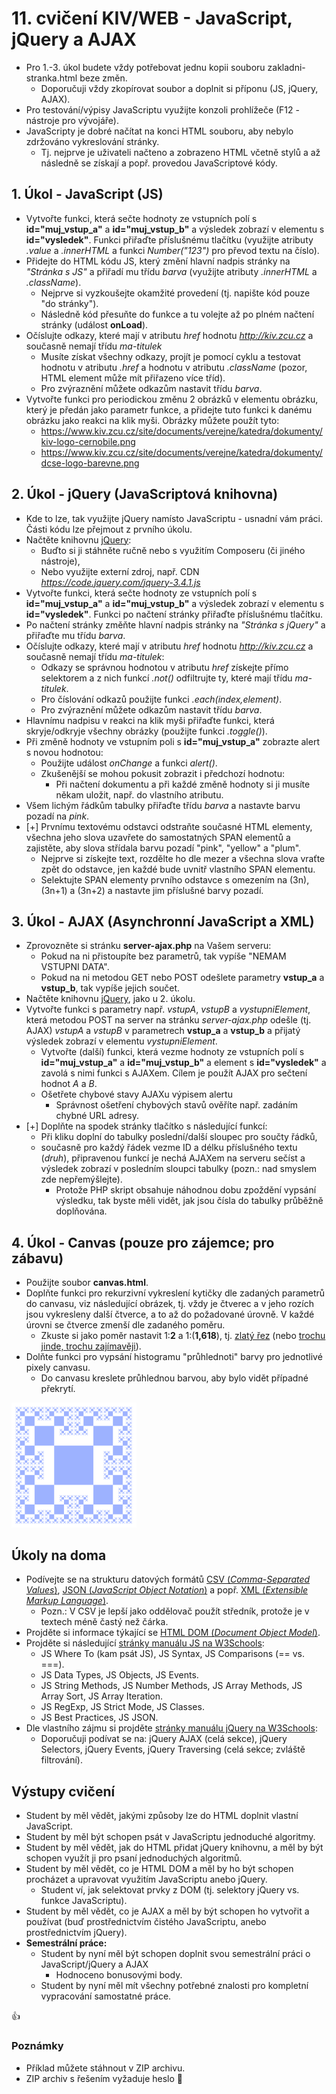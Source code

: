 # 11. cvičení KIV/WEB - JavaScript, jQuery a AJAX

* Pro 1.-3. úkol budete vždy potřebovat jednu kopii souboru zakladni-stranka.html beze změn.
  * Doporučuji vždy zkopírovat soubor a doplnit si příponu (JS, jQuery, AJAX).
* Pro testování/výpisy JavaScriptu využijte konzoli prohlížeče (F12 - nástroje pro vývojáře).
* JavaScripty je dobré načítat na konci HTML souboru, aby nebylo zdržováno vykreslování stránky.
  * Tj. nejprve je uživateli načteno a zobrazeno HTML včetně stylů 
  a až následně se získají a popř. provedou JavaScriptové kódy.

 
## 1. Úkol - JavaScript (JS)

* Vytvořte funkci, která sečte hodnoty ze vstupních polí s **id="muj_vstup_a"** a **id="muj_vstup_b"**
a výsledek zobrazí v elementu s **id="vysledek"**. Funkci přiřaďte příslušnému tlačítku
  (využijte atributy *.value* a *.innerHTML* a funkci *Number("123")* pro převod textu na číslo).
* Přidejte do HTML kódu JS, který změní hlavní nadpis stránky na *"Stránka s JS"* 
a přiřadí mu třídu *barva* (využijte atributy *.innerHTML* a *.className*).
  * Nejprve si vyzkoušejte okamžité provedení (tj. napište kód pouze "do stránky").
  * Následně kód přesuňte do funkce a tu volejte až po plném načtení stránky (událost **onLoad**).
* Očíslujte odkazy, které mají v atributu *href* hodnotu *http://kiv.zcu.cz* a současně nemají třídu *ma-titulek*  
  * Musíte získat všechny odkazy, projít je pomocí cyklu a testovat hodnotu v atributu *.href* a hodnotu v atributu *.className* 
  (pozor, HTML element může mít přiřazeno více tříd).
  * Pro zvýraznění můžete odkazům nastavit třídu *barva*.
* Vytvořte funkci pro periodickou změnu 2 obrázků v elementu obrázku, který je předán jako parametr funkce, 
a přidejte tuto funkci k danému obrázku jako reakci na klik myši. Obrázky můžete použít tyto:
  * https://www.kiv.zcu.cz/site/documents/verejne/katedra/dokumenty/kiv-logo-cernobile.png
  * https://www.kiv.zcu.cz/site/documents/verejne/katedra/dokumenty/dcse-logo-barevne.png


## 2. Úkol - jQuery (JavaScriptová knihovna) 

* Kde to lze, tak využijte jQuery namísto JavaScriptu - usnadní vám práci. Části kódu lze přejmout z prvního úkolu.
* Načtěte knihovnu [jQuery](https://jquery.com):
  * Buďto si ji stáhněte ručně nebo s využitím Composeru (či jiného nástroje),
  * Nebo využijte externí zdroj, např. CDN *https://code.jquery.com/jquery-3.4.1.js*
* Vytvořte funkci, která sečte hodnoty ze vstupních polí s **id="muj_vstup_a"** a **id="muj_vstup_b"**
  a výsledek zobrazí v elementu s **id="vysledek"**. 
  Funkci po načtení stránky přiřaďte příslušnému tlačítku.
* Po načtení stránky změňte hlavní nadpis stránky na *"Stránka s jQuery"* a přiřaďte mu třídu *barva*.
* Očíslujte odkazy, které mají v atributu *href* hodnotu *http://kiv.zcu.cz* a současně nemají třídu *ma-titulek*:
  * Odkazy se správnou hodnotou v atributu *href* získejte přímo selektorem 
  a z nich funkcí *.not()* odfiltrujte ty, které mají třídu *ma-titulek*. 
  * Pro číslování odkazů použijte funkci *.each(index,element)*.
  * Pro zvýraznění můžete odkazům nastavit třídu *barva*.
* Hlavnímu nadpisu v reakci na klik myši přiřaďte funkci, která skryje/odkryje všechny obrázky (použijte funkci *.toggle()*).
* Při změně hodnoty ve vstupním poli s **id="muj_vstup_a"** zobrazte alert s novou hodnotou:
  * Použijte událost *onChange* a funkci *alert()*.
  * Zkušenější se mohou pokusit zobrazit i předchozí hodnotu:
    * Při načtení dokumentu a při každé změně hodnoty si ji musíte někam uložit, např. do vlastního atributu.
* Všem lichým řádkům tabulky přiřaďte třídu *barva* a nastavte barvu pozadí na *pink*.
* [+] Prvnímu textovému odstavci odstraňte současné HTML elementy, všechna jeho slova uzavřete do samostatných SPAN elementů 
a zajistěte, aby slova střídala barvu pozadí "pink", "yellow" a "plum".
  * Nejprve si získejte text, rozdělte ho dle mezer a všechna slova vraťte zpět do odstavce, 
  jen každé bude uvnitř vlastního SPAN elementu.
  * Selektujte SPAN elementy prvního odstavce s omezením na (3n), (3n+1) a (3n+2) a nastavte jim příslušné barvy pozadí. 
  
  
## 3. Úkol - AJAX (Asynchronní JavaScript a XML)

* Zprovozněte si stránku **server-ajax.php** na Vašem serveru:
  * Pokud na ni přistoupíte bez parametrů, tak vypíše "NEMAM VSTUPNI DATA".
  * Pokud na ni metodou GET nebo POST odešlete parametry **vstup_a** a **vstup_b**, tak vypíše jejich součet. 
* Načtěte knihovnu [jQuery](https://jquery.com), jako u 2. úkolu.
* Vytvořte funkci s parametry např. *vstupA*, *vstupB* a *vystupniElement*,
která metodou POST na server na stránku *server-ajax.php* odešle (tj. AJAX)  *vstupA* a *vstupB* v parametrech **vstup_a** a **vstup_b** 
a přijatý výsledek zobrazí v elementu *vystupniElement*.
  * Vytvořte (další) funkci, která vezme hodnoty ze vstupních polí s **id="muj_vstup_a"** a **id="muj_vstup_b"** 
  a element s **id="vysledek"** a zavolá s nimi funkci s AJAXem. Cílem je použít AJAX pro sečtení hodnot *A* a *B*.
  * Ošetřete chybové stavy AJAXu výpisem alertu
    * Správnost ošetření chybových stavů ověříte např. zadáním chybné URL adresy.
* [+] Doplňte na spodek stránky tlačítko s následující funkcí:
  * Při kliku doplní do tabulky poslední/další sloupec pro součty řádků,
  * současně pro každý řádek vezme ID a délku příslušného textu (*druh*), 
  připravenou funkcí je nechá AJAXem na serveru sečíst
  a výsledek zobrazí v posledním sloupci tabulky (pozn.: nad smyslem zde nepřemýšlejte).
    * Protože PHP skript obsahuje náhodnou dobu zpoždění vypsání výsledku, 
    tak byste měli vidět, jak jsou čísla do tabulky průběžně doplňována.


## 4. Úkol - Canvas (pouze pro zájemce; pro zábavu)

* Použijte soubor **canvas.html**.
* Doplňte funkci pro rekurzivní vykreslení kytičky dle zadaných parametrů do canvasu, viz následující obrázek,
tj. vždy je čtverec a v jeho rozích jsou vykresleny další čtverce, a to až do požadované úrovně. 
V každé úrovni se čtverce zmenší dle zadaného poměru.
    * Zkuste si jako poměr nastavit 1:**2** a 1:(**1,618**), tj. [zlatý řez](https://cs.wikipedia.org/wiki/Zlat%C3%BD_%C5%99ez) (nebo [trochu jinde, trochu zajímavěji](https://www.youtube.com/watch?v=DIrvM1gcnPU)).
* Dolňte funkci pro vypsání histogramu "průhlednoti" barvy pro jednotlivé pixely canvasu.
    * Do canvasu kreslete průhlednou barvou, aby bylo vidět případné překrytí.

<img src="canvas-kyticka.png" width="200px" title="Ukázka požadovaného obrázku">     


## Úkoly na doma

* Podívejte se na strukturu datových formátů [CSV (*Comma-Separated Values*)](https://www.w3schools.in/python-tutorial/data-processing-and-encoding/#Defining_CSV_Files),
[JSON (*JavaScript Object Notation*)](https://www.w3schools.com/whatis/whatis_json.asp) 
a popř. [XML (*Extensible Markup Language*)](https://www.w3schools.com/whatis/whatis_xml.asp).
  * Pozn.: V CSV je lepší jako oddělovač použít středník, protože je v textech méně častý než čárka.
* Projděte si informace týkající se [HTML DOM (*Document Object Model*)](https://www.w3schools.com/whatis/whatis_htmldom.asp).
* Projděte si následující [stránky manuálu JS na W3Schools](https://www.w3schools.com/js/):
  * JS Where To (kam psát JS), JS Syntax, JS Comparisons (== vs. ===).
  * JS Data Types, JS Objects, JS Events.
  * JS String Methods, JS Number Methods, JS Array Methods, JS Array Sort, JS Array Iteration.
  * JS RegExp, JS Strict Mode, JS Classes.
  * JS Best Practices, JS JSON.
* Dle vlastního zájmu si projděte [stránky manuálu jQuery na W3Schools](https://www.w3schools.com/jquery/default.asp):
  * Doporučuji podívat se na: 
  jQuery AJAX (celá sekce), jQuery Selectors, jQuery Events, 
  jQuery Traversing (celá sekce; zvláště filtrování).
  

## Výstupy cvičení

* Student by měl vědět, jakými způsoby lze do HTML doplnit vlastní JavaScript.
* Student by měl být schopen psát v JavaScriptu jednoduché algoritmy.
* Student by měl vědět, jak do HTML přidat jQuery knihovnu, 
a měl by být schopen využít ji pro psaní jednoduchých algoritmů.
* Student by měl vědět, co je HTML DOM a měl by ho být schopen procházet a upravovat 
využitím JavaScriptu anebo jQuery.
  * Student ví, jak selektovat prvky z DOM (tj. selektory jQuery vs. funkce JavaScriptu).
* Student by měl vědět, co je AJAX a měl by být schopen ho vytvořit a používat 
(buď prostřednictvím čistého JavaScriptu, anebo prostřednictvím jQuery).
* **Semestrální práce:** 
  * Student by nyní měl být schopen doplnit svou semestrální práci o JavaScript/jQuery a AJAX
    * Hodnoceno bonusovými body.
  * Student by nyní měl mít všechny potřebné znalosti pro kompletní vypracování samostatné práce.


:+1:


### Poznámky
* Příklad můžete stáhnout v ZIP archivu.
* ZIP archiv s řešením vyžaduje heslo :snake:

